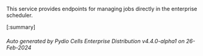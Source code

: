 






This service provides endpoints for managing jobs directly in the enterprise scheduler.

[:summary]

###### Auto generated by Pydio Cells Enterprise Distribution v4.4.0-alpha1 on 26-Feb-2024

